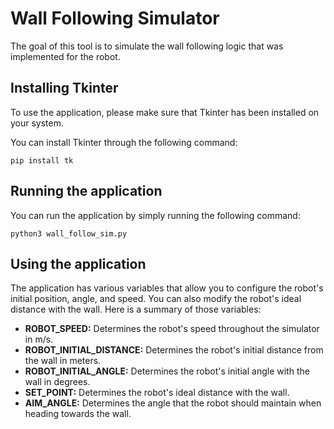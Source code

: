 # Wall Following Simulator

The goal of this tool is to simulate the wall following logic that was implemented for the robot.

## Installing Tkinter

To use the application, please make sure that Tkinter has been installed on your system.

You can install Tkinter through the following command:

```
pip install tk
```

## Running the application

You can run the application by simply running the following command:

```
python3 wall_follow_sim.py
```

## Using the application

The application has various variables that allow you to configure the robot's initial position, angle, and speed. You can also modify the robot's ideal distance with the wall. Here is a summary of those variables:

- **ROBOT_SPEED:** Determines the robot's speed throughout the simulator in m/s.
- **ROBOT_INITIAL_DISTANCE:** Determines the robot's initial distance from the wall in meters. 
- **ROBOT_INITIAL_ANGLE:** Determines the robot's initial angle with the wall in degrees.
- **SET_POINT:** Determines the robot's ideal distance with the wall.
- **AIM_ANGLE:** Determines the angle that the robot should maintain when heading towards the wall.
